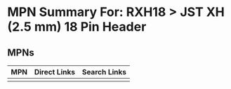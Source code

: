 



# MPN Summary For: RXH18 > JST XH (2.5 mm) 18 Pin Header

## MPNs
  

|MPN|Direct Links|Search Links|
| :--- | :--- | :--- |
||||
